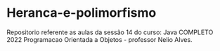 # Heranca-e-polimorfismo
Repositorio referente as aulas da sessão 14 do curso: Java COMPLETO 2022 Programacao Orientada a Objetos - professor Nelio Alves.
